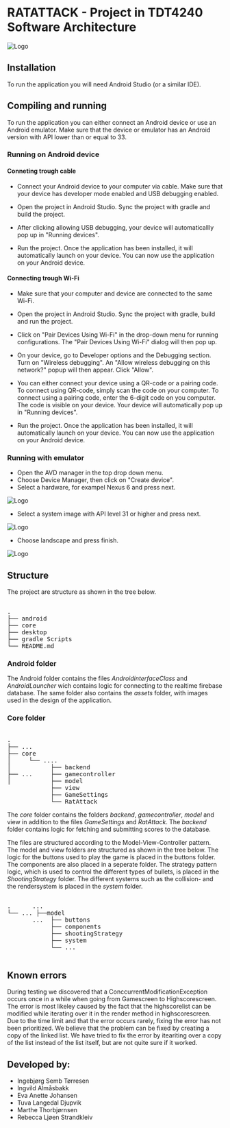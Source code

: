 # RATATTACK - Project in TDT4240 Software Architecture

![Logo](assets/readme/readmelogo.png)

## Installation 
To run the application you will need Android Studio (or a similar IDE). 

## Compiling and running

To run the application you can either connect an Android device or use an Android emulator. Make sure that the device or emulator has an Android version with API lower than or equal to 33. 

### Running on Android device
#### Conneting trough cable
-  Connect your Android device to your computer via cable. Make sure that your device has developer mode enabled and USB debugging enabled.

- Open the project in Android Studio. Sync the project with gradle and build the project.

- After clicking allowing USB debugging, your device will automaticallly pop up in "Running devices".

- Run the project. Once the application has been installed, it will automatically launch on your device. You can now use the application on your Android device.


#### Connecting trough Wi-Fi
- Make sure that your computer and device are connected to the same Wi-Fi.

- Open the project in Android Studio. Sync the project with gradle, build and run the project. 

- Click on "Pair Devices Using Wi-Fi" in the drop-down menu for running configurations. The "Pair Devices Using Wi-Fi" dialog will then pop up.

- On your device, go to Developer options and the Debugging section. Turn on "Wireless debugging". An "Allow wireless debugging on this network?" popup will then appear. Click "Allow".

- You can either connect your device using a QR-code or a pairing code. To connect using QR-code, simply scan the code on your computer. To connect using a pairing code, enter the 6-digit code on you computer. The code is visible on your device. Your device will automatically pop up in "Running devices".

- Run the project. Once the application has been installed, it will automatically launch on your device. You can now use the application on your Android device.



### Running with emulator

- Open the AVD manager in the top drop down menu.
- Choose Device Manager, then click on "Create device".
- Select a hardware, for exampel Nexus 6 and press next.

![Logo](assets/readme/hardware.png)

- Select a system image with API level 31 or higher and press next.

![Logo](assets/readme/systemimage.png)

- Choose landscape and press finish.

![Logo](assets/readme/androidvirtualdevice.png)


## Structure
The project are structure as shown in the tree below.
<pre> 
.
├── android                 
├── core                                   
├── desktop                    
├── gradle Scripts
└── README.md
</pre>

### Android folder
The Android folder contains the files *AndroidinterfaceClass* and *AndroidLauncher* wich contains logic for connecting to the realtime firebase database. The same folder also contains the *assets* folder, with images used in the design of the application. 

### Core folder
<pre> 
.
├── ...
├── core                    
│     └── ....
│           ├── backend
├── ...     ├── gamecontroller
│           ├── model            
            ├── view
            ├── GameSettings
            └── RatAttack
</pre>
The *core* folder contains the folders *backend*, *gamecontroller*, *model* and view in addition to the files *GameSettings* and *RatAttack*. The *backend* folder contains logic for fetching and submitting scores to the database.

The files are structured according to the Model-View-Controller pattern. The model and view folders are structured as shown in the tree below. The logic for the buttons used to play the game is placed in the buttons folder. The components are also placed in a seperate folder. The strategy pattern logic, which is used to control the different types of bullets, is placed in the *ShootingStrategy* folder. The different systems such as the collision- and the rendersystem is placed in the *system* folder. 


<pre> 
.      ...
└── ... ├──model 
       ...  ├── buttons                 
            ├── components     
            ├── shootingStrategy            
            ├── system
            └── ...
        
</pre>


## Known errors
During testing we discovered that a ConccurrentModificationException occurs once in a while when going from Gamescreen to Highscorescreen. The error is most likeley caused by the fact that the highscorelist can be modified while iterating over it in the render method in highscorescreen. Due to the time limit and that the error occurs rarely, fixing the error has not been prioritized. We believe that the problem can be fixed by creating a copy of the linked list. We have tried to fix the error by iteariting over a copy of the list instead of the list itself, but are not quite sure if it worked.

## Developed by:
- Ingebjørg Semb Tørresen
- Ingvild Almåsbakk
- Eva Anette Johansen
- Tuva Langedal Djupvik
- Marthe Thorbjørnsen
- Rebecca Ljøen Strandkleiv
